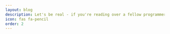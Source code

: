 ```yaml
---
layout: blog
description: Let's be real - if you're reading over a fellow programmer's blog, chances are you've a. Been There.  Sure, I try and keep it technical, but I'm probably not going to be giving you a rundown of the latest C standard any time soon... 
icon: fas fa-pencil
order: 2
---
```

